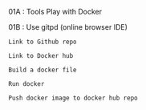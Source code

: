 01A : 
    Tools
    Play with Docker

01B :
    Use gitpd (online browser IDE) 

    Link to Github repo

    Link to Docker hub

    Build a docker file

    Run docker 

    Push docker image to docker hub repo

